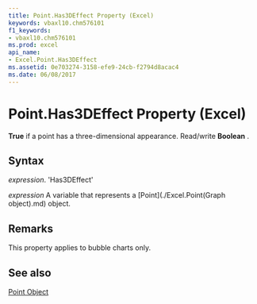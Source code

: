 ```yaml
---
title: Point.Has3DEffect Property (Excel)
keywords: vbaxl10.chm576101
f1_keywords:
- vbaxl10.chm576101
ms.prod: excel
api_name:
- Excel.Point.Has3DEffect
ms.assetid: 0e703274-3158-efe9-24cb-f2794d8acac4
ms.date: 06/08/2017
---
```



# Point.Has3DEffect Property (Excel)

 **True** if a point has a three-dimensional appearance. Read/write **Boolean** .


## Syntax

 _expression_. 'Has3DEffect'

 _expression_ A variable that represents a [Point](./Excel.Point(Graph object).md) object.


## Remarks

This property applies to bubble charts only.


## See also


[Point Object](Excel.Point(objec).md)

